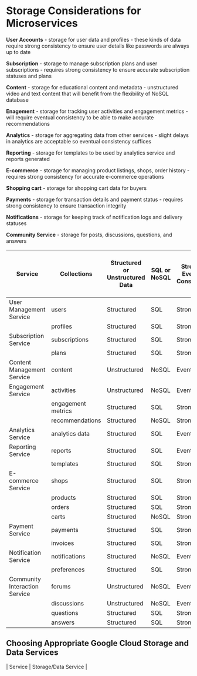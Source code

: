 # Storage Considerations for Microservices

**User Accounts** - storage for user data and profiles - these kinds of data require strong consistency to ensure user details like passwords are always up to date

**Subscription** - storage to manage subscription plans and user subscriptions - requires strong consistency to ensure accurate subscription statuses and plans

**Content** - storage for educational content and metadata - unstructured video and text content that will benefit from the flexibility of NoSQL database

**Enagement** - storage for tracking user activities and engagement metrics - will require eventual consistency to be able to make accurate recommendations

**Analytics** - storage for aggregating data from other services - slight delays in analytics are acceptable so eventual consistency suffices

**Reporting** - storage for templates to be used by analytics service and reports generated

**E-commerce** - storage for managing product listings, shops, order history - requires strong consistency for accurate e-commerce operations

**Shopping cart** - storage for shopping cart data for buyers

**Payments** - storage for transaction details and payment status  - requires strong consistency to ensure transaction integrity

**Notifications** - storage for keeping track of notification logs and delivery statuses

**Community Service** - storage for posts, discussions, questions, and answers


| Service | Collections | Structured or Unstructured Data | SQL or NoSQL | Strong or Eventual Consistency | Amount of Data (MB, GB, TB, PB, ExB) | Read only or Read/Write |
| ------------ | ----------- | ------- | ------- | ----------- | ---------- | ----- |
| User Management Service | users | Structured | SQL | Strong | GB | Read/Write |
| | profiles | Structured | SQL | Strong | GB | Read/Write |
| Subscription Service | subscriptions | Structured | SQL | Strong | MB | Read/Write |
| | plans | Structured | SQL | Strong | MB | Read only |
| Content Management Service | content | Unstructured | NoSQL | Eventual | TB | Read/Write |
| Engagement Service | activities | Unstructured | NoSQL | Eventual | GB | Read/Write |
| | engagement metrics | Structured | SQL | Strong | GB | Read/Write |
| | recommendations | Structured | NoSQL | Strong | GB | Read/Write |
| Analytics Service | analytics data | Structured | SQL | Eventual | TB | Read only |
| Reporting Service | reports | Structured | SQL | Eventual | GB | Read only |
| | templates | Structured | SQL | Strong | MB | Read/Write |
| E-commerce Service | shops | Structured | SQL | Strong | GB | Read/Write |
| | products | Structured | SQL | Strong | GB | Read/Write |
| | orders | Structured | SQL | Strong | GB | Read/Write |
| | carts | Structured | NoSQL | Strong | GB | Read/Write |
| Payment Service | payments | Structured | SQL | Strong | GB | Read/Write |
| | invoices | Structured | SQL | Strong | GB | Read/Write |
| Notification Service | notifications | Structured | NoSQL | Eventual | GB | Read/Write |
| | preferences | Structured | SQL | Strong | MB | Read/Write |
| Community Interaction Service | forums | Unstructured | NoSQL | Eventual | GB | Read/Write |
| | discussions | Unstructured | NoSQL | Eventual | GB | Read/Write |
| | questions | Structured | SQL | Strong | GB | Read/Write |
| | answers | Structured | SQL | Strong | GB | Read/Write |


## Choosing Appropriate Google Cloud Storage and Data Services

| Service | Storage/Data Service |


